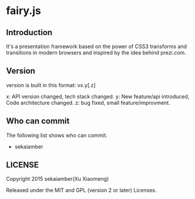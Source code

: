 # fairy.js

## Introduction

It's a presentation framework based on the power of CSS3 transforms and transitions in modern browsers and inspired by the idea behind prezi.com.

## Version

version is built in this format: vx.y[.z]

x: API version changed, tech stack changed.
y: New feature/api introduced, Code architecture changed.
z: bug fixed, small feature/improvment.

## Who can commit
The following list shows who can commit.
* sekaiamber

LICENSE
---------

Copyright 2015 sekaiamber(Xu Xiaomeng)

Released under the MIT and GPL (version 2 or later) Licenses.

